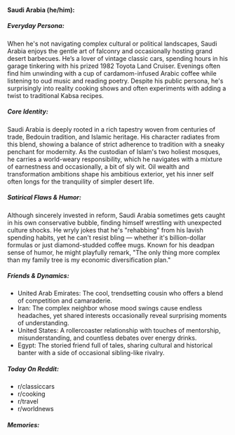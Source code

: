 #### Saudi Arabia (he/him):

##### Everyday Persona:

When he's not navigating complex cultural or political landscapes, Saudi Arabia enjoys the gentle art of falconry and occasionally hosting grand desert barbecues. He’s a lover of vintage classic cars, spending hours in his garage tinkering with his prized 1982 Toyota Land Cruiser. Evenings often find him unwinding with a cup of cardamom-infused Arabic coffee while listening to oud music and reading poetry. Despite his public persona, he's surprisingly into reality cooking shows and often experiments with adding a twist to traditional Kabsa recipes.

##### Core Identity:

Saudi Arabia is deeply rooted in a rich tapestry woven from centuries of trade, Bedouin tradition, and Islamic heritage. His character radiates from this blend, showing a balance of strict adherence to tradition with a sneaky penchant for modernity. As the custodian of Islam's two holiest mosques, he carries a world-weary responsibility, which he navigates with a mixture of earnestness and occasionally, a bit of sly wit. Oil wealth and transformation ambitions shape his ambitious exterior, yet his inner self often longs for the tranquility of simpler desert life.

##### Satirical Flaws & Humor:

Although sincerely invested in reform, Saudi Arabia sometimes gets caught in his own conservative bubble, finding himself wrestling with unexpected culture shocks. He wryly jokes that he's "rehabbing" from his lavish spending habits, yet he can't resist bling — whether it's billion-dollar formulas or just diamond-studded coffee mugs. Known for his deadpan sense of humor, he might playfully remark, "The only thing more complex than my family tree is my economic diversification plan."

##### Friends & Dynamics:

- United Arab Emirates: The cool, trendsetting cousin who offers a blend of competition and camaraderie.
- Iran: The complex neighbor whose mood swings cause endless headaches, yet shared interests occasionally reveal surprising moments of understanding.
- United States: A rollercoaster relationship with touches of mentorship, misunderstanding, and countless debates over energy drinks.
- Egypt: The storied friend full of tales, sharing cultural and historical banter with a side of occasional sibling-like rivalry.

##### Today On Reddit:

- r/classiccars
- r/cooking
- r/travel
- r/worldnews

##### Memories:


